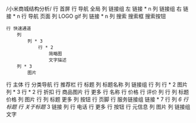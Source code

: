 /小米商城结构分析/
行 首屏
    行 导航 全局
        列 链接组 左
            链接 * n
        列 链接组 右
            链接 * n
    行 导航 页面
        列 
            LOGO
            gif
        列 
            链接 * n
        列 搜索
            搜索框
            搜索按钮

    行 快速通道
        列 
            列 * 3
                行 * 2
                    简略图
                    文字描述
        列 * 3
            图片
行 主体
    行 分类导航
            行 推荐栏
                行 标题
                    列 标题名称
                    列 链接组
                行 
                    列 
                        行 * 2
                            图片
                    列 * 3
                        行 * 2
                            行 折扣
                            行 商品图片
                            行 更多
                                行 名称
                                行 价格
                                行 评价 
                    列 
                        行 
                            列 
                                标题
                                价格
                            列 
                                图片
                        行 
                            列 
                                标题
                                更多
                            列
                                按钮
行 页脚
    行 服务链接组
        链接 * 7
    行 
        列 *6
            行 标题
            行 关于标题* 3
                链接
        列 
            行 电话
            行 更多
            行 按钮
    行 元信息
        列 
            图片
        列 
            链接组
            文字